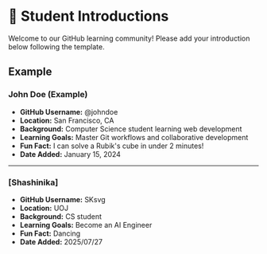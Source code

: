 # 👋 Student Introductions

Welcome to our GitHub learning community! Please add your introduction below following the template.

## Example

### John Doe (Example)
- **GitHub Username:** @johndoe
- **Location:** San Francisco, CA
- **Background:** Computer Science student learning web development
- **Learning Goals:** Master Git workflows and collaborative development
- **Fun Fact:** I can solve a Rubik's cube in under 2 minutes!
- **Date Added:** January 15, 2024

---

<!-- Add your introduction below this line -->

### [Shashinika]
- **GitHub Username:** SKsvg
- **Location:** UOJ
- **Background:** CS student
- **Learning Goals:** Become an AI Engineer
- **Fun Fact:** Dancing
- **Date Added:** 2025/07/27


